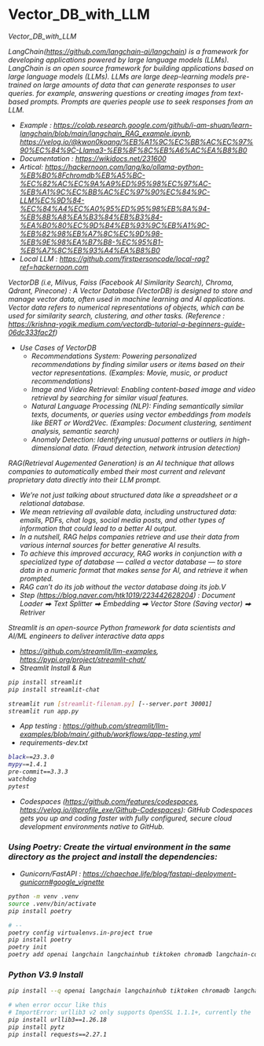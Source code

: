 # Vector_DB_with_LLM
<i>Vector_DB_with_LLM

LangChain(https://github.com/langchain-ai/langchain) is a framework for developing applications powered by large language models (LLMs). LangChain is an open source framework for building applications based on large language models (LLMs). LLMs are large deep-learning models pre-trained on large amounts of data that can generate responses to user queries. for example, answering questions or creating images from text-based prompts. Prompts are queries people use to seek responses from an LLM.
- Example : https://colab.research.google.com/github/i-am-shuan/learn-langchain/blob/main/langchain_RAG_example.ipynb, https://velog.io/@kwon0koang/%EB%A1%9C%EC%BB%AC%EC%97%90%EC%84%9C-Llama3-%EB%8F%8C%EB%A6%AC%EA%B8%B0
- Documentation : https://wikidocs.net/231600
- Artical: https://hackernoon.com/lang/ko/ollama-python-%EB%B0%8Fchromdb%EB%A5%BC-%EC%82%AC%EC%9A%A9%ED%95%98%EC%97%AC-%EB%A1%9C%EC%BB%AC%EC%97%90%EC%84%9C-LLM%EC%9D%84-%EC%84%A4%EC%A0%95%ED%95%98%EB%8A%94-%EB%8B%A8%EA%B3%84%EB%B3%84-%EA%B0%80%EC%9D%B4%EB%93%9C%EB%A1%9C-%EB%82%98%EB%A7%8C%EC%9D%98-%EB%9E%98%EA%B7%B8-%EC%95%B1-%EB%A7%8C%EB%93%A4%EA%B8%B0
- Local LLM : https://github.com/firstpersoncode/local-rag?ref=hackernoon.com


VectorDB (i.e, Milvus, Faiss (Facebook AI Similarity Search), Chroma, Qdrant, Pinecone) : A Vector Database (VectorDB) is designed to store and manage vector data, often used in machine learning and AI applications. Vector data refers to numerical representations of objects, which can be used for similarity search, clustering, and other tasks. (Reference : https://krishna-yogik.medium.com/vectordb-tutorial-a-beginners-guide-06dc333fac2f)
- Use Cases of VectorDB
    - Recommendations System: Powering personalized recommendations by finding similar users or items based on their vector representations. (Examples: Movie, music, or product recommendations)
    - Image and Video Retrieval: Enabling content-based image and video retrieval by searching for similar visual features.
    - Natural Language Processing (NLP): Finding semantically similar texts, documents, or queries using vector embeddings from models like BERT or Word2Vec. (Examples: Document clustering, sentiment analysis, semantic search)
    - Anomaly Detection: Identifying unusual patterns or outliers in high-dimensional data. (Fraud detection, network intrusion detection)


RAG(Retrieval Augemented Generation) is an AI technique that allows companies to automatically embed their most current and relevant proprietary data directly into their LLM prompt.
- We’re not just talking about structured data like a spreadsheet or a relational database.
- We mean retrieving all available data, including unstructured data: emails, PDFs, chat logs, social media posts, and other types of information that could lead to a better AI output.
- In a nutshell, RAG helps companies retrieve and use their data from various internal sources for better generative AI results. 
- To achieve this improved accuracy, RAG works in conjunction with a specialized type of database — called a vector database — to store data in a numeric format that makes sense for AI, and retrieve it when prompted.
- RAG can’t do its job without the vector database doing its job.V
- Step (https://blog.naver.com/htk1019/223442628204) : Document Loader ⮕ Text Splitter ⮕ Embedding ⮕ Vector Store (Saving vector) ⮕ Retriver

Streamlit is an open-source Python framework for data scientists and AI/ML engineers to deliver interactive data apps
- https://github.com/streamlit/llm-examples, https://pypi.org/project/streamlit-chat/
- Streamlit Install & Run
```bash
pip install streamlit 
pip install streamlit-chat

streamlit run [streamlit-filenam.py] [--server.port 30001]
streamlit run app.py
```
- App testing : https://github.com/streamlit/llm-examples/blob/main/.github/workflows/app-testing.yml
- requirements-dev.txt
```bash
black==23.3.0
mypy==1.4.1
pre-commit==3.3.3
watchdog
pytest
```
- Codespaces (https://github.com/features/codespaces, https://velog.io/@profile_exe/Github-Codespaces): GitHub Codespaces gets you up and coding faster with fully configured, secure cloud development environments native to GitHub.


### Using Poetry: Create the virtual environment in the same directory as the project and install the dependencies:
- Gunicorn/FastAPI : https://chaechae.life/blog/fastapi-deployment-gunicorn#google_vignette
```bash
python -m venv .venv
source .venv/bin/activate
pip install poetry

# --
poetry config virtualenvs.in-project true
pip install poetry
poetry init
poetry add openai langchain langchainhub tiktoken chromadb langchain-community bs4 python-dotenv
```

### Python V3.9 Install
```bash
pip install --q openai langchain langchainhub tiktoken chromadb langchain-community bs4

# when error occur like this
# ImportError: urllib3 v2 only supports OpenSSL 1.1.1+, currently the 'ssl' module is compiled with 'OpenSSL 1.0.2k-fips  26 Jan 2017'. See: https://github.com/urllib3/urllib3/issues/2168
pip install urllib3==1.26.18
pip install pytz
pip install requests==2.27.1
```

</i>
